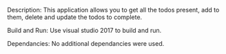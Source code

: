 Description: 
This application allows you to get all the todos present, add to them, delete and update the todos to complete.

Build and Run:
Use visual studio 2017 to build and run. 

Dependancies:
No additional dependancies were used.
